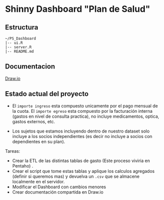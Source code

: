 # Shinny Dashboard "Plan de Salud"

## Estructura 
```text
~/PS_Dashboard
|-- ui.R
|-- server.R
|-- README.md
```

## Documentacion 
[Draw.io](https://drive.google.com/file/d/1hBPbHkGyVQ68m4H062RDr_Otk1WCx2iW/view?usp=sharing)

## Estado actual del proyecto
- El `importe ingreso` esta compuesto unicamente por el pago mensual de la cuota. El `importe egreso` esta compuesto por la facturación interna (gastos en nivel de consulta practica), no incluye medicamentos,  optica, gastos externos, etc.

- Los sujetos que estamos incluyendo dentro de nuestro dataset solo incluye a los socios independientes (es decir no incluye a socios con dependientes en su plan).

Tareas:

- Crear la ETL de las distintas tablas de gasto (Este proceso viviria en Pentaho) .
- Crear el script que tome estas tablas y aplique los calculos agregados (definir si queremos mas) y devuelva un `.csv` que se almacene localmente en el servidor.
- Modificar el Dashboard con cambios menores
- Crear documentación compartida en Draw.io

